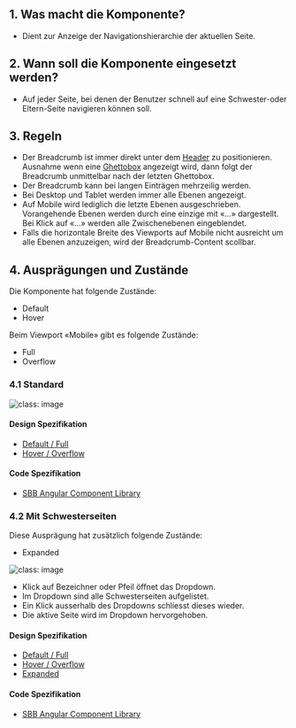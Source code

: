 ## 1. Was macht die Komponente?
* Dient zur Anzeige der Navigationshierarchie der aktuellen Seite.

## 2. Wann soll die Komponente eingesetzt werden? 
* Auf jeder Seite, bei denen der Benutzer schnell auf eine Schwester-oder Eltern-Seite navigieren können soll.

## 3. Regeln
* Der Breadcrumb ist immer direkt unter dem [Header](https://digital.sbb.ch/de/modules/header) zu positionieren. Ausnahme wenn eine [Ghettobox](https://digital.sbb.ch/de/components/ghettobox) angezeigt wird, dann folgt der Breadcrumb unmittelbar nach der letzten Ghettobox.
* Der Breadcrumb kann bei langen Einträgen mehrzeilig werden.
* Bei Desktop und Tablet werden immer alle Ebenen angezeigt.
* Auf Mobile wird lediglich die letzte Ebenen ausgeschrieben. Vorangehende Ebenen werden durch eine einzige mit «...» dargestellt. Bei Klick auf «...» werden alle Zwischenebenen eingeblendet.
* Falls die horizontale Breite des Viewports auf Mobile nicht ausreicht um alle Ebenen anzuzeigen, wird der Breadcrumb-Content scollbar.

## 4. Ausprägungen und Zustände 
Die Komponente hat folgende Zustände:
* Default
* Hover

Beim Viewport «Mobile» gibt es folgende Zustände:
* Full
* Overflow

### 4.1 Standard
![](https://raw.githubusercontent.com/sbb-design-systems/sbb-design-system/master/website/components/breadcrumb/images/breadcrumb_default.png 'class: image') 

#### Design Spezifikation
* [Default / Full](https://sbb.invisionapp.com/d/main#/console/15744722/328136674/inspect)
* [Hover / Overflow](https://sbb.invisionapp.com/d/main#/console/15744722/328136675/inspect)

#### Code Spezifikation
* [SBB Angular Component Library](https://sbb-angular.app.sbb.ch/latest/content/breadcrumb)

### 4.2 Mit Schwesterseiten
Diese Ausprägung hat zusätzlich folgende Zustände:
* Expanded

![](https://raw.githubusercontent.com/sbb-design-systems/sbb-design-system/master/website/components/breadcrumb/images/breadcrumb_sibling.png 'class: image') 
* Klick auf Bezeichner oder Pfeil öffnet das Dropdown.
* Im Dropdown sind alle Schwesterseiten aufgelistet.
* Ein Klick ausserhalb des Dropdowns schliesst dieses wieder.
* Die aktive Seite wird im Dropdown hervorgehoben.

#### Design Spezifikation
* [Default / Full](https://sbb.invisionapp.com/d/main#/console/15744722/328136676/inspect)
* [Hover / Overflow](https://sbb.invisionapp.com/d/main#/console/15744722/328136677/inspect)
* [Expanded](https://sbb.invisionapp.com/d/main#/console/15744722/328136678/inspect)

#### Code Spezifikation
* [SBB Angular Component Library](https://sbb-angular.app.sbb.ch/latest/content/breadcrumb)